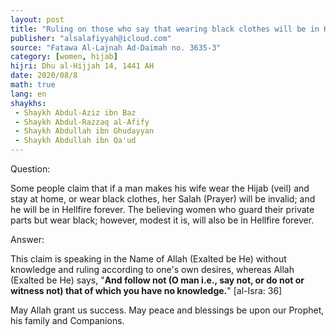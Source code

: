 ```yaml
---
layout: post
title: "Ruling on those who say that wearing black clothes will be in Hell forever"
publisher: "alsalafiyyah@icloud.com"
source: "Fatawa Al-Lajnah Ad-Daimah no. 3635-3"
category: [women, hijab]
hijri: Dhu al-Hijjah 14, 1441 AH
date: 2020/08/8
math: true
lang: en
shaykhs: 
 - Shaykh Abdul-Aziz ibn Baz
 - Shaykh Abdul-Razzaq al-Afify
 - Shaykh Abdullah ibn Ghudayyan
 - Shaykh Abdullah ibn Qa'ud
---
```


Question: 

Some people claim that if a man makes his wife wear the Hijab (veil) and stay at home, or wear black clothes, her Salah (Prayer) will be invalid; and he will be in Hellfire forever. The believing women who guard their private parts but wear black; however, modest it is, will also be in Hellfire forever.

Answer: 

This claim is speaking in the Name of Allah (Exalted be He) without knowledge and ruling according to one's own desires, whereas Allah (Exalted be He) says, "**And follow not (O man i.e., say not, or do not or witness not) that of which you have no knowledge.**" [al-Isra: 36]

May Allah grant us success. May peace and blessings be upon our Prophet, his family and Companions.
